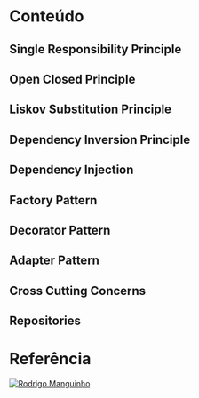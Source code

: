 # Conteúdo

## Single Responsibility Principle

## Open Closed Principle

## Liskov Substitution Principle

## Dependency Inversion Principle

## Dependency Injection

## Factory Pattern

## Decorator Pattern

## Adapter Pattern

## Cross Cutting Concerns

## Repositories

# Referência

[![Rodrigo Manguinho](https://img.youtube.com/vi/6rkviF0-074/0.jpg)](https://www.youtube.com/watch?v=6rkviF0-074)
